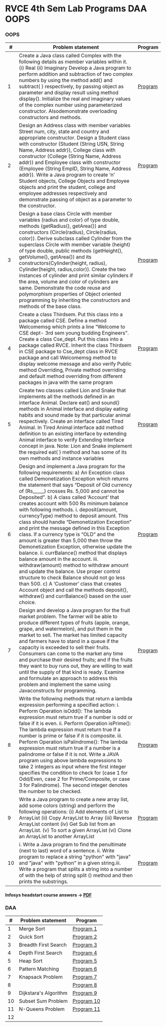 RVCE 4th Sem Lab Programs DAA OOPS
========

### OOPS


| # | Problem statement | Program |
|---| ----- | -------- |
|1|Create a Java class called Complex with the following details as member variables within it. (i) Real (ii) Imaginary Develop a Java program to perform addition and subtraction of two complex numbers by using the method add() and subtract( ) respectively, by passing object as parameter and display result using method display(). Initialize the real and imaginary values of the complex number using parameterized constructor. Alsodemonstrate overloading constructors and methods.|[Program](./OOPS/prog1)|
|2|Design an Address class with member variables Street num, city, state and country and appropriate constructor. Design a Student class with constructor (Student (String USN, String Name, Address addr)), College class with constructor (College (String Name, Address addr)) and Employee class with constructor (Employee (String EmpID, String Name, Address addr)). Write a Java program to create ‘n’ Student objects, College Objects and Employee objects and print the student, college and employee addresses respectively and demonstrate passing of object as a parameter to the constructor.|[Program](./OOPS/prog2)|
|3|Design a base class Circle with member variables (radius and color) of type double, methods (getRadius(), getArea()) and constructors (Circle(radius), Circle(radius, color)). Derive subclass called Cylinder from the superclass Circle with member variable (height) of type double, public methods (getHeight(), getVolume(), getArea()) and its constructors(Cylinder(height, radius), Cylinder(height, radius,color)). Create the two instances of cylinder and print similar cylinders if the area, volume and color of cylinders are same. Demonstrate the code reuse and polymorphism properties of Object oriented programming by inheriting the constructors and methods of the base class.|[Program](./OOPS/prog3)|
|4|Create a class Thirdsem. Put this class into a package called CSE. Define a method Welcomemsg which prints a line “Welcome to CSE dept- 3rd sem young budding Engineers”. Create a class Cse_dept. Put this class into a package called RVCE. Inherit the class Thirdsem in CSE package to Cse_dept class in RVCE package and call Welcomemsg method to display welcome message and also verify Public method Overriding, Private method overriding and default method overriding from different packages in java with the same program|[Program](./OOPS/prog4)|
|5|Create two classes called Lion and Snake that implements all the methods defined in an interface Animal. Declare eat() and sound() methods in Animal interface and display eating habits and sound made by that particular animal respectively. Create an interface called Tired Animal. In Tired Animal interface add method definition to an existing interface by extending Animal interface to verify Extending Interface concept in java. Note: Lion and Snake implement the required eat( ) method and has some of its own methods and instance variables|[Program](./OOPS/prog5)|
|6|Design and implement a Java program for the following requirements: a) An Exception class called Demonetization Exception which returns the statement that says “Deposit of Old currency of (Rs_____) crosses Rs. 5,000 and cannot be Deposited”. b) A class called ‘Account’ that creates account with 500 Rs minimum balance with following methods. i. deposit(amount, currencyType) method to deposit amount. This class should handle “Demonetization Exception” and print the message defined in this Exception class. If a currency type is “OLD” and the amount is greater than 5,000 then throw the Demonetization Exception, otherwise update the balance. ii. currBalance() method that displays balance amount in the account. iii. withdraw(amount) method to withdraw amount and update the balance. Use proper control structure to check Balance should not go less than 500. c) A ‘Customer’ class that creates Account object and call the methods deposit(), withdraw() and currBalance() based on the user choice.|[Program](./OOPS/prog6)|
|7|Design and develop a Java program for the fruit market problem. The farmer will be able to produce different types of fruits (apple, orange, grape, and watermelon), and put them in the market to sell. The market has limited capacity and farmers have to stand in a queue if the capacity is exceeded to sell their fruits. Consumers can come to the market any time and purchase their desired fruits; and if the fruits they want to buy runs out, they are willing to wait until the supply of that kind is ready. Examine and formulate an approach to address this problem and implement the same using Javaconstructs for programming.|[Program](./OOPS/prog7)|
|8|Write the following methods that return a lambda expression performing a specified action: i. Perform Operation isOdd(): The lambda expression must return true if a number is odd or false if it is even. ii. Perform Operation isPrime(): The lambda expression must return true if a number is prime or false if it is composite. iii. Perform Operation isPalindrome(): The lambda expression must return true if a number is a palindrome or false if it is not. Write a JAVA program using above lambda expressions to take 2 integers as input where the first integer specifies the condition to check for (case 1 for Odd/Even, case 2 for Prime/Composite, or case 3 for Palindrome). The second integer denotes the number to be checked.|[Program](./OOPS/prog8)|
|9|Write a Java program to create a new array list, add some colors (string) and perform the following operations: (i) Add elements of List to ArrayList (ii) Copy ArrayList to Array (iii) Reverse ArrayList content (iv) Get Sub list from an ArrayList. (v) To sort a given ArrayList (vi) Clone an ArrayList to another ArrayList|[Program](./OOPS/prog9)|
|10|i. Write a Java program to find the penultimate (next to last) word of a sentence. ii. Write program to replace a string "python" with "java" and "java" with "python" in a given string.iii. Write a program that splits a string into a number of  with the help of string split () method and then prints the substrings.|[Program](./OOPS/prog10)|


#### Infosys headstart course answers -> [PDF](./OOPS/Infosys-headstart.pdf)


### DAA

| # | Problem statement | Program |
|---| ----- | -------- |
|1|Merge Sort|[Program 1](./DAA/Program_1.pdf)|
|2|Quick Sort|[Program 2](./DAA/Program_2.pdf)|
|3|Breadth First Search|[Program 3](./DAA/Program_3.pdf)|
|4|Depth First Search|[Program 4](./DAA/Program_4.pdf)|
|5|Heap Sort|[Program 5](./DAA/Program_5.pdf)|
|6|Pattern Matching|[Program 6](./DAA/Program_6.pdf)|
|7|Knapsack Problem|[Program 7](./DAA/Program_7.pdf)|
|8||[Program 8](./DAA/Program_8.pdf)|
|9|Dijkstara's Algorithm|[Program 9](./DAA/Program_9.pdf)|
|10|Subset Sum Problem|[Program 10](./DAA/Program_10.pdf)|
|11|N-Queens Problem|[Program 11](./DAA/Program_11.pdf)|
|12|||
